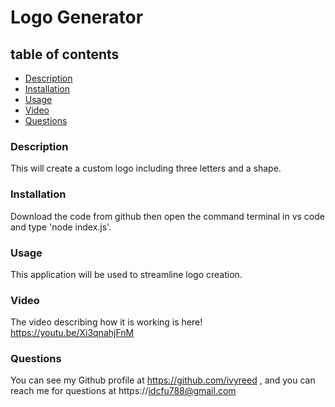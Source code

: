 # Logo Generator

## table of contents
- [Description](#description)
- [Installation](#installation)
- [Usage](#usage)
- [Video](#video)
- [Questions](#questions)

### Description
This will create a custom logo including three letters and a shape.

### Installation
Download the code from github then open the command terminal in vs code and type 'node index.js'.

### Usage
This application will be used to streamline logo creation.

### Video
The video describing how it is working is here! https://youtu.be/Xi3qnahjFnM

### Questions
You can see my Github profile at https://github.com/ivyreed ,
and you can reach me for questions at https://idcfu788@gmail.com